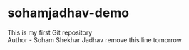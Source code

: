 # sohamjadhav-demo

This is my first Git repository
<br>
Author - Soham Shekhar Jadhav
remove this line tomorrow
